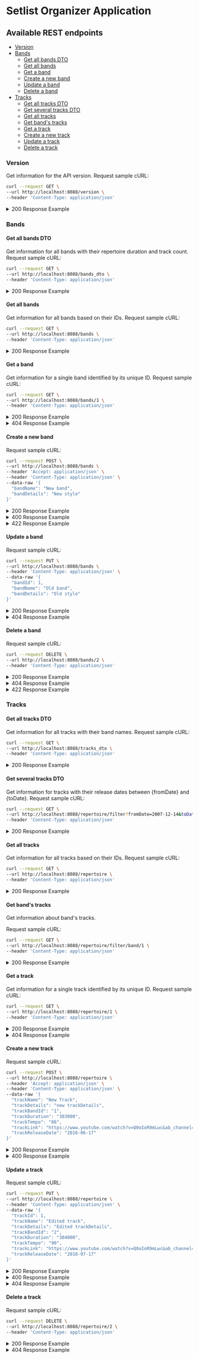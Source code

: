 # Setlist Organizer Application 

## Available REST endpoints

- [Version](#version)
- [Bands](#bands)
    * [Get all bands DTO](#get-all-bands-dto)
    * [Get all bands](#get-all-bands)
    * [Get a band](#get-a-band)
    * [Create a new band](#create-a-new-band)
    * [Update a band](#update-a-band)
    * [Delete a band](#delete-a-band)
- [Tracks](#tracks)
    * [Get all tracks DTO](#get-all-tracks-dto)
    * [Get several tracks DTO](#get-several-tracks-dto)
    * [Get all tracks](#get-all-tracks)
    * [Get band's tracks](#get-band's-tracks)
    * [Get a track](#get-a-track)
    * [Create a new track](#create-a-new-track)
    * [Update a track](#update-a-track)
    * [Delete a track](#delete-a-track)

### Version

Get information for the API version. 
Request sample cURL:

```bash
curl --request GET \
--url http://localhost:8088/version \
--header 'Content-Type: application/json'
```

<details>
  <summary>200 Response Example</summary>

A version

```bash
1.0.0
```

</details>

### Bands

#### Get all bands DTO

Get information for all bands with their repertoire duration and track count.
Request sample cURL:

```bash
curl --request GET \
--url http://localhost:8088/bands_dto \
--header 'Content-Type: application/json'
```

<details>
  <summary>200 Response Example</summary>

A set of bands

```bash
[
    {
        "bandId": 1,
        "bandName": "MY COVER BAND",
        "bandCountTrack": 1,
        "bandRepertoireDuration": 120000,
        "bandDetails": "Alternative&Metal"
    },
    {
        "bandId": 2,
        "bandName": "MY BAND",
        "bandCountTrack": 0,
        "bandRepertoireDuration": null,
        "bandDetails": "Metal"
    },
    {
        "bandId": 3,
        "bandName": "MUSE",
        "bandCountTrack": 3,
        "bandRepertoireDuration": 452000,
        "bandDetails": "Rock"
    }
]
```

</details>

#### Get all bands

Get information for all bands based on their IDs.
Request sample cURL:
```bash
curl --request GET \
--url http://localhost:8088/bands \
--header 'Content-Type: application/json'
```

<details>
  <summary>200 Response Example</summary>

A set of bands

```bash
[
    {
        "bandId": 1,
        "bandName": "MY COVER BAND",
        "bandDetails": "Alternative&Metal"
    },
    {
        "bandId": 2,
        "bandName": "MY BAND",
        "bandDetails": "Metal"
    },
    {
        "bandId": 3,
        "bandName": "MUSE",
        "bandDetails": "Rock"
    }
]
```

</details>

#### Get a band

Get information for a single band identified by its unique ID.
Request sample cURL:
```bash
curl --request GET \
--url http://localhost:8088/bands/1 \
--header 'Content-Type: application/json'
```

<details>
  <summary>200 Response Example</summary>

A band

```bash
{
    "bandId": 1,
    "bandName": "MY COVER BAND",
    "bandDetails": "Alternative&Metal"
}
```

</details>

<details>
  <summary>404 Response Example</summary>

Trying to get a non-existent band

```bash
{
    "message": "band.not_found",
    "details": [
        "Band not found for id: 12"
    ]
}
```

</details>

#### Create a new band

Request sample cURL:
```bash
curl --request POST \
--url http://localhost:8088/bands \
--header 'Accept: application/json' \
--header 'Content-Type: application/json' \
--data-raw '{
  "bandName": "New band",
  "bandDetails": "New style"
}'
```

<details>
  <summary>200 Response Example</summary>

Band have been created. Returns the ID of the new band.

```bash
4
```

</details>

<details>
  <summary>400 Response Example</summary>

An attempt to create band with invalid fields

```bash
{
    "timestamp": "2022-01-04T17:08:56.492101",
    "status": 400,
    "errors": [
        "Band name size have to be <= 100 symbols!",
        "Band details size have to be <= 1000 symbols!"
    ]
}
```

</details>

<details>
  <summary>422 Response Example</summary>

An attempt to create a non-unique band

```bash
{
    "message": "data_base_error",
    "details": [
        "NotUniqueException: Band 'MUSE' already exists in Data Base!"
    ]
}
```

</details>

#### Update a band

Request sample cURL:
```bash
curl --request PUT \
--url http://localhost:8088/bands \
--header 'Content-Type: application/json' \
--data-raw '{
  "bandId": 1,
  "bandName": "Old band",
  "bandDetails": "Old style"
}'
```

<details>
  <summary>200 Response Example</summary>

Band(s) have been updated. Returns the number of bands affected.

```bash
1
```

</details>

<details>
  <summary>404 Response Example</summary>

Trying to update a non-existent band

```bash
{
    "message": "band.not_found",
    "details": [
        "Band not found for id: 12"
    ]
}
```

</details>

#### Delete a band

Request sample cURL:
```bash
curl --request DELETE \
--url http://localhost:8088/bands/2 \
--header 'Content-Type: application/json'
```

<details>
  <summary>200 Response Example</summary>

Band(s) have been removed. Returns the number of bands affected.

```bash
1
```

</details>

<details>
  <summary>404 Response Example</summary>

Trying to delete a non-existent band

```bash
{
    "message": "band.not_found",
    "details": [
        "Band not found for id: 12"
    ]
}
```

</details>

<details>
  <summary>422 Response Example</summary>

Attempting to delete a band with linked tracks

```bash
{
    "message": "data_base_error",
    "details": [
        "JdbcSQLIntegrityConstraintViolationException: Referential integrity constraint violation: \"TRACK_BAND_FK: PUBLIC.TRACK FOREIGN KEY(TRACK_BAND_ID) REFERENCES PUBLIC.BAND(BAND_ID) (1)\"; SQL statement:\nDELETE FROM band WHERE band_id = ? [23503-200]"
    ]
}
```

</details>

### Tracks

#### Get all tracks DTO

Get information for all tracks with their band names.
Request sample cURL:
```bash
curl --request GET \
--url http://localhost:8088/tracks_dto \
--header 'Content-Type: application/json'
```

<details>
  <summary>200 Response Example</summary>

A set of tracks

```bash
[
    {
        "trackId": 1,
        "trackName": "Drones",
        "trackBandName": "MUSE",
        "trackTempo": 104,
        "trackDuration": 135000,
        "trackDetails": "Tuning:EADGBe",
        "trackLink": "https://www.youtube.com/watch?v=rvX7lgrx47M&ab_channel=Muse-Topic",
        "trackReleaseDate": "2000-01-12"
    },
    {
        "trackId": 2,
        "trackName": "Uprising",
        "trackBandName": "MUSE",
        "trackTempo": 129,
        "trackDuration": 200000,
        "trackDetails": "[SYNTH BASS]",
        "trackLink": "https://www.youtube.com/watch?v=w8KQmps-Sog&ab_channel=Muse",
        "trackReleaseDate": "2021-03-12"
    },
    {
        "trackId": 3,
        "trackName": "Absolution",
        "trackBandName": "MUSE",
        "trackTempo": 90,
        "trackDuration": 117000,
        "trackDetails": "[Preset 51]",
        "trackLink": "https://www.youtube.com/watch?v=Mp6W0IzLlW8&ab_channel=TheMuse",
        "trackReleaseDate": "2012-02-12"
    },
    {
        "trackId": 4,
        "trackName": "Time Is Running Out",
        "trackBandName": "MY COVER BAND",
        "trackTempo": 104,
        "trackDuration": 120000,
        "trackDetails": "with chords as replacement or the distorted guitar",
        "trackLink": "https://www.youtube.com/watch?v=O2IuJPh6h_A&ab_channel=Muse",
        "trackReleaseDate": "2012-07-12"
    }
]
```

</details>

#### Get several tracks DTO

Get information for tracks with their release dates between {fromDate} and {toDate}.
Request sample cURL:
```bash
curl --request GET \
--url http://localhost:8088/repertoire/filter?fromDate=2007-12-14&toDate=2020-12-30 \
--header 'Content-Type: application/json'
```

<details>
  <summary>200 Response Example</summary>

A set of tracks

```bash
[
    {
        "trackId": 3,
        "trackName": "Absolution",
        "trackBandName": "MUSE",
        "trackTempo": 90,
        "trackDuration": 117000,
        "trackDetails": "[Preset 51]",
        "trackLink": "https://www.youtube.com/watch?v=Mp6W0IzLlW8&ab_channel=TheMuse",
        "trackReleaseDate": "2012-02-12"
    },
    {
        "trackId": 4,
        "trackName": "Time Is Running Out",
        "trackBandName": "MY COVER BAND",
        "trackTempo": 104,
        "trackDuration": 120000,
        "trackDetails": "with chords as replacement or the distorted guitar",
        "trackLink": "https://www.youtube.com/watch?v=O2IuJPh6h_A&ab_channel=Muse",
        "trackReleaseDate": "2012-07-12"
    }
]
```

</details>

#### Get all tracks

Get information for all tracks based on their IDs.
Request sample cURL:
```bash
curl --request GET \
--url http://localhost:8088/repertoire \
--header 'Content-Type: application/json'
```

<details>
  <summary>200 Response Example</summary>

A set of tracks

```bash
[
    {
        "trackId": 1,
        "trackName": "Drones",
        "trackBandId": 3,
        "trackTempo": 104,
        "trackDuration": 135000,
        "trackDetails": "Tuning:EADGBe",
        "trackLink": "https://www.youtube.com/watch?v=rvX7lgrx47M&ab_channel=Muse-Topic",
        "trackReleaseDate": "2000-01-12"
    },
    {
        "trackId": 2,
        "trackName": "Uprising",
        "trackBandId": 3,
        "trackTempo": 129,
        "trackDuration": 200000,
        "trackDetails": "[SYNTH BASS]",
        "trackLink": "https://www.youtube.com/watch?v=w8KQmps-Sog&ab_channel=Muse",
        "trackReleaseDate": "2021-03-12"
    },
    {
        "trackId": 3,
        "trackName": "Absolution",
        "trackBandId": 3,
        "trackTempo": 90,
        "trackDuration": 117000,
        "trackDetails": "[Preset 51]",
        "trackLink": "https://www.youtube.com/watch?v=Mp6W0IzLlW8&ab_channel=TheMuse",
        "trackReleaseDate": "2012-02-12"
    },
    {
        "trackId": 4,
        "trackName": "Time Is Running Out",
        "trackBandId": 1,
        "trackTempo": 104,
        "trackDuration": 120000,
        "trackDetails": "with chords as replacement or the distorted guitar",
        "trackLink": "https://www.youtube.com/watch?v=O2IuJPh6h_A&ab_channel=Muse",
        "trackReleaseDate": "2012-07-12"
    }
]
```

</details>

#### Get band's tracks

Get information about band's tracks.

Request sample cURL:
```bash
curl --request GET \
--url http://localhost:8088/repertoire/filter/band/1 \
--header 'Content-Type: application/json'
```

<details>
  <summary>200 Response Example</summary>

A set of tracks

```bash
[
    {
        "trackId": 1,
        "trackName": "Drones",
        "trackBandName": "MUSE",
        "trackTempo": 104,
        "trackDuration": 135000,
        "trackDetails": "Tuning:EADGBe",
        "trackLink": "https://www.youtube.com/watch?v=rvX7lgrx47M&ab_channel=Muse-Topic",
        "trackReleaseDate": "2000-01-12"
    },
    {
        "trackId": 2,
        "trackName": "Uprising",
        "trackBandName": "MUSE",
        "trackTempo": 129,
        "trackDuration": 200000,
        "trackDetails": "[SYNTH BASS]",
        "trackLink": "https://www.youtube.com/watch?v=w8KQmps-Sog&ab_channel=Muse",
        "trackReleaseDate": "2021-03-12"
    },
    {
        "trackId": 3,
        "trackName": "Absolution",
        "trackBandName": "MUSE",
        "trackTempo": 90,
        "trackDuration": 117000,
        "trackDetails": "[Preset 51]",
        "trackLink": "https://www.youtube.com/watch?v=Mp6W0IzLlW8&ab_channel=TheMuse",
        "trackReleaseDate": "2012-02-12"
    }
]
```

</details>

#### Get a track

Get information for a single track identified by its unique ID.
Request sample cURL:
```bash
curl --request GET \
--url http://localhost:8088/repertoire/1 \
--header 'Content-Type: application/json'
```


<details>
  <summary>200 Response Example</summary>

A track

```bash
{
    "trackId": 1,
    "trackName": "Drones",
    "trackBandId": 3,
    "trackTempo": 104,
    "trackDuration": 135000,
    "trackDetails": "Tuning:EADGBe",
    "trackLink": "https://www.youtube.com/watch?v=rvX7lgrx47M&ab_channel=Muse-Topic",
    "trackReleaseDate": "2000-01-12"
}
```

</details>

<details>
  <summary>404 Response Example</summary>

Trying to get a non-existent track

```bash
{
    "message": "track.not_found",
    "details": [
        "Track not found for id: 12"
    ]
}
```

</details>

#### Create a new track

Request sample cURL:
```bash
curl --request POST \
--url http://localhost:8088/repertoire \
--header 'Accept: application/json' \
--header 'Content-Type: application/json' \
--data-raw '{
  "trackName": "New Track",
  "trackDetails": "new trackDetails",
  "trackBandId": "1",
  "trackDuration": "303000",
  "trackTempo": "86",
  "trackLink": "https://www.youtube.com/watch?v=Q0oIoR9mLwc&ab_channel=RedHotChiliPeppers",
  "trackReleaseDate": "2016-06-17"
}'
```

<details>
  <summary>200 Response Example</summary>

Track have been created. Returns the ID of the new track.

```bash
5
```

</details>

<details>
  <summary>400 Response Example</summary>

An attempt to create track with invalid fields.

```bash
{
    "timestamp": "2022-01-04T17:25:33.252092",
    "status": 400,
    "errors": [
        "Track tempo cannot be less than zero!",
        "Track duration cannot be less than zero!",
        "Track details size have to be <= 2000 symbols!",
        "Track link is not valid. The link must contain http or https!",
        "Band id should be positive",
        "Please provide track name!"
    ]
}
```

</details>

#### Update a track

Request sample cURL:
```bash
curl --request PUT \
--url http://localhost:8088/repertoire \
--header 'Content-Type: application/json' \
--data-raw '{
  "trackId": 1,
  "trackName": "Edited track",
  "trackDetails": "Edited trackDetails",
  "trackBandId": "2",
  "trackDuration": "304000",
  "trackTempo": "90",
  "trackLink": "https://www.youtube.com/watch?v=Q0oIoR9mLwc&ab_channel=RedHotChiliPeppers",
  "trackReleaseDate": "2016-07-17"
}'
```

<details>
  <summary>200 Response Example</summary>

Track(s) have been updated. Returns the number of tracks affected.

```bash
1
```

</details>

<details>
  <summary>400 Response Example</summary>

Trying to update track with invalid fields

```bash
{
    "timestamp": "2022-01-04T17:25:33.252092",
    "status": 400,
    "errors": [
        "Track tempo cannot be less than zero!",
        "Track duration cannot be less than zero!",
        "Track details size have to be <= 2000 symbols!",
        "Track link is not valid. The link must contain http or https!",
        "Band id should be positive",
        "Please provide track name!"
    ]
}
```

</details>

<details>
  <summary>404 Response Example</summary>

Trying to update a non-existent track

```bash
{
    "message": "track.not_found",
    "details": [
        "Track not found for id: 12"
    ]
}
```

</details>


#### Delete a track

Request sample cURL:
```bash
curl --request DELETE \
--url http://localhost:8088/repertoire/2 \
--header 'Content-Type: application/json'
```

<details>
  <summary>200 Response Example</summary>

Track(s) have been removed. Returns the number of tracks affected.

```bash
1
```

</details>

<details>
  <summary>404 Response Example</summary>

Trying to delete a non-existent track

```bash
{
    "message": "track.not_found",
    "details": [
        "Track not found for id: 12"
    ]
}
```

</details>